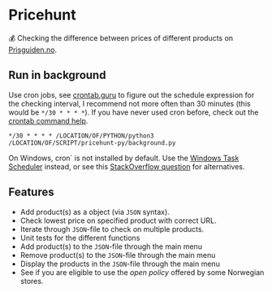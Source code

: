 # Pricehunt
💰 Checking the difference between prices of different products on [Prisguiden.no](https://prisguiden.no).

## Run in background
Use cron jobs, see [crontab.guru](https://crontab.guru/) to figure out the schedule expression for the checking interval, I recommend not more
 often than 30 minutes (this would be `*/30 * * * *`). If you have never used cron before, check out the [crontab
  command help](https://www.computerhope.com/unix/ucrontab.htm).
  
```
*/30 * * * * /LOCATION/OF/PYTHON/python3 /LOCATION/OF/SCRIPT/pricehunt-py/background.py
```
  
On Windows, cron` is not installed by default. Use the [Windows Task Scheduler](https://en.wikipedia.org/wiki/Windows_Task_Scheduler) instead, or see this [StackOverflow
 question](https://stackoverflow.com/questions/132971/what-is-the-windows-version-of-cron) for alternatives.

## Features
- Add product(s) as a object (via `JSON` syntax).
- Check lowest price on specified product with correct URL.
- Iterate through `JSON`-file to check on multiple products.
- Unit tests for the different functions
- Add product(s) to the `JSON`-file through the main menu
- Remove product(s) to the `JSON`-file through the main menu
- Display the products in the `JSON`-file through the main menu
- See if you are eligible to use the *open policy* offered by some Norwegian stores.